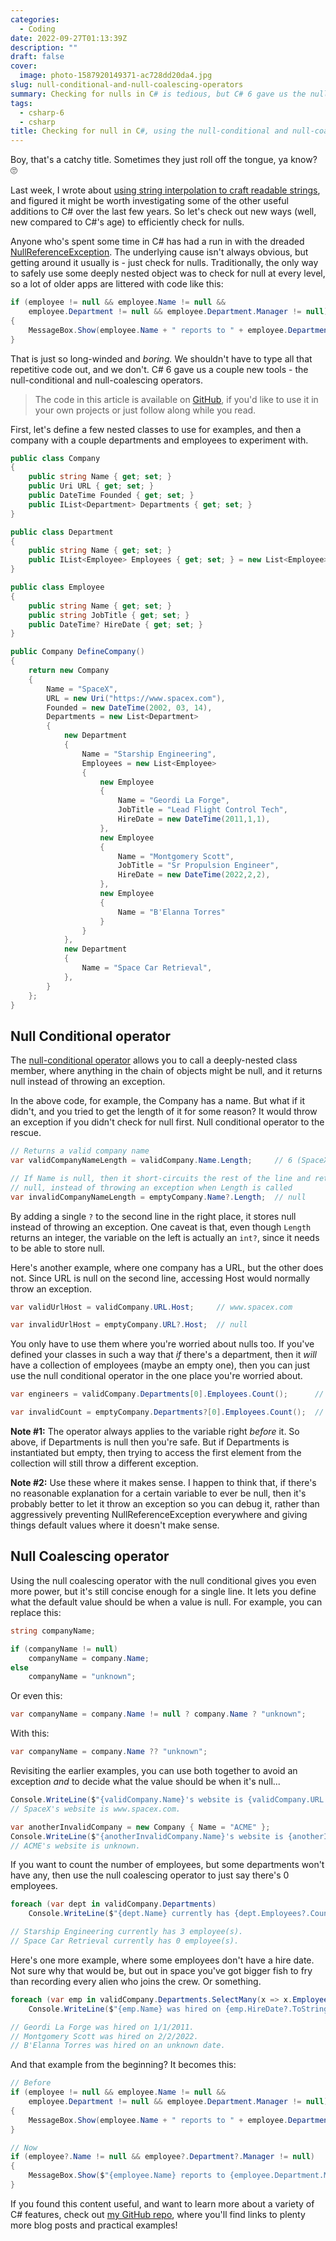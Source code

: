 ```yaml
---
categories:
  - Coding
date: 2022-09-27T01:13:39Z
description: ""
draft: false
cover:
  image: photo-1587920149371-ac728dd20da4.jpg
slug: null-conditional-and-null-coalescing-operators
summary: Checking for nulls in C# is tedious, but C# 6 gave us the null-conditional and null-coalescing operators. Let's see how they've improved things.
tags:
  - csharp-6
  - csharp
title: Checking for null in C#, using the null-conditional and null-coalescing operators
---
```

Boy, that's a catchy title. Sometimes they just roll off the tongue, ya know? 🙄

Last week, I wrote about [using string interpolation to craft readable strings](https://grantwinney.com/using-string-interpolation-to-craft-readable-strings/), and figured it might be worth investigating some of the other useful additions to C# over the last few years. So let's check out new ways (well, new compared to C#'s age) to efficiently check for nulls.

Anyone who's spent some time in C# has had a run in with the dreaded [NullReferenceException](https://stackoverflow.com/questions/4660142/what-is-a-nullreferenceexception-and-how-do-i-fix-it). The underlying cause isn't always obvious, but getting around it usually is - just check for nulls. Traditionally, the only way to safely use some deeply nested object was to check for null at every level, so a lot of older apps are littered with code like this:

```csharp
if (employee != null && employee.Name != null &&
    employee.Department != null && employee.Department.Manager != null)
{
    MessageBox.Show(employee.Name + " reports to " + employee.Department.Manager + ".");
}
```

That is just so long-winded and _boring._ We shouldn't have to type all that repetitive code out, and we don't. C# 6 gave us a couple new tools - the null-conditional and null-coalescing operators.

> The code in this article is available on <a href="https://github.com/grantwinney/Surviving-WinForms/tree/master/ClarityConciseness/NullHandlingOperators">GitHub</a>, if you'd like to use it in your own projects or just follow along while you read.

First, let's define a few nested classes to use for examples, and then a company with a couple departments and employees to experiment with.

```csharp
public class Company
{
    public string Name { get; set; }
    public Uri URL { get; set; }
    public DateTime Founded { get; set; }
    public IList<Department> Departments { get; set; }
}

public class Department
{
    public string Name { get; set; }
    public IList<Employee> Employees { get; set; } = new List<Employee>();
}

public class Employee
{
    public string Name { get; set; }
    public string JobTitle { get; set; }
    public DateTime? HireDate { get; set; }
}
```

```csharp
public Company DefineCompany()
{
    return new Company
    {
        Name = "SpaceX",
        URL = new Uri("https://www.spacex.com"),
        Founded = new DateTime(2002, 03, 14),
        Departments = new List<Department>
        {
            new Department
            {
                Name = "Starship Engineering",
                Employees = new List<Employee>
                {
                    new Employee
                    {
                        Name = "Geordi La Forge",
                        JobTitle = "Lead Flight Control Tech",
                        HireDate = new DateTime(2011,1,1),
                    },
                    new Employee
                    {
                        Name = "Montgomery Scott",
                        JobTitle = "Sr Propulsion Engineer",
                        HireDate = new DateTime(2022,2,2),
                    },
                    new Employee
                    {
                        Name = "B'Elanna Torres"
                    }
                }
            },
            new Department
            {
                Name = "Space Car Retrieval",
            },
        }
    };
}
```

## Null Conditional operator

The [null-conditional operator](https://learn.microsoft.com/en-us/dotnet/csharp/language-reference/operators/member-access-operators#null-conditional-operators--and-) allows you to call a deeply-nested class member, where anything in the chain of objects might be null, and it returns null instead of throwing an exception.

In the above code, for example, the Company has a name. But what if it didn't, and you tried to get the length of it for some reason? It would throw an exception if you didn't check for null first. Null conditional operator to the rescue.

```csharp
// Returns a valid company name
var validCompanyNameLength = validCompany.Name.Length;     // 6 (SpaceX)

// If Name is null, then it short-circuits the rest of the line and returns
// null, instead of throwing an exception when Length is called
var invalidCompanyNameLength = emptyCompany.Name?.Length;  // null
```

By adding a single `?` to the second line in the right place, it stores null instead of throwing an exception. One caveat is that, even though `Length` returns an integer, the variable on the left is actually an `int?`, since it needs to be able to store null.

Here's another example, where one company has a URL, but the other does not. Since URL is null on the second line, accessing Host would normally throw an exception.

```csharp
var validUrlHost = validCompany.URL.Host;     // www.spacex.com

var invalidUrlHost = emptyCompany.URL?.Host;  // null
```

You only have to use them where you're worried about nulls too. If you've defined your classes in such a way that _if_ there's a department, then it _will_ have a collection of employees (maybe an empty one), then you can just use the null conditional operator in the one place you're worried about.

```csharp
var engineers = validCompany.Departments[0].Employees.Count();      // 3

var invalidCount = emptyCompany.Departments?[0].Employees.Count();  // null
```

**Note #1:** The operator always applies to the variable right _before_ it. So above, if Departments is null then you're safe. But if Departments is instantiated but empty, then trying to access the first element from the collection will still throw a different exception.

**Note #2:** Use these where it makes sense. I happen to think that, if there's no reasonable explanation for a certain variable to ever be null, then it's probably better to let it throw an exception so you can debug it, rather than aggressively preventing NullReferenceException everywhere and giving things default values where it doesn't make sense.

## Null Coalescing operator

Using the null coalescing operator with the null conditional gives you even more power, but it's still concise enough for a single line. It lets you define what the default value should be when a value is null. For example, you can replace this:

```csharp
string companyName;

if (companyName != null)
    companyName = company.Name;
else
    companyName = "unknown";
```

Or even this:

```csharp
var companyName = company.Name != null ? company.Name ? "unknown";
```

With this:

```csharp
var companyName = company.Name ?? "unknown";
```

Revisiting the earlier examples, you can use both together to avoid an exception _and_ to decide what the value should be when it's null...

```csharp
Console.WriteLine($"{validCompany.Name}'s website is {validCompany.URL.Host}.");
// SpaceX's website is www.spacex.com.

var anotherInvalidCompany = new Company { Name = "ACME" };
Console.WriteLine($"{anotherInvalidCompany.Name}'s website is {anotherInvalidCompany.URL?.Host ?? "unknown"}.");
// ACME's website is unknown.
```

If you want to count the number of employees, but some departments won't have any, then use the null coalescing operator to just say there's 0 employees.

```csharp
foreach (var dept in validCompany.Departments)
    Console.WriteLine($"{dept.Name} currently has {dept.Employees?.Count() ?? 0} employee(s).");

// Starship Engineering currently has 3 employee(s).
// Space Car Retrieval currently has 0 employee(s).
```

Here's one more example, where some employees don't have a hire date. Not sure why that would be, but out in space you've got bigger fish to fry than recording every alien who joins the crew. Or something.

```csharp
foreach (var emp in validCompany.Departments.SelectMany(x => x.Employees))
    Console.WriteLine($"{emp.Name} was hired on {emp.HireDate?.ToString("d") ?? "an unknown date"}.");

// Geordi La Forge was hired on 1/1/2011.
// Montgomery Scott was hired on 2/2/2022.
// B'Elanna Torres was hired on an unknown date.
```

And that example from the beginning? It becomes this:

```csharp
// Before
if (employee != null && employee.Name != null &&
    employee.Department != null && employee.Department.Manager != null)
{
    MessageBox.Show(employee.Name + " reports to " + employee.Department.Manager + ".");
}

// Now
if (employee?.Name != null && employee?.Department?.Manager != null)
{
    MessageBox.Show($"{employee.Name} reports to {employee.Department.Manager}.");
}
```

If you found this content useful, and want to learn more about a variety of C# features, check out [my GitHub repo](https://github.com/grantwinney/CSharpDotNetExamples), where you'll find links to plenty more blog posts and practical examples!
